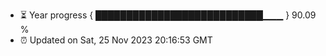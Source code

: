 - ⏳ Year progress { ███████████████████████████▁▁▁ } 90.09 %
- ⏰ Updated on Sat, 25 Nov 2023 20:16:53 GMT

